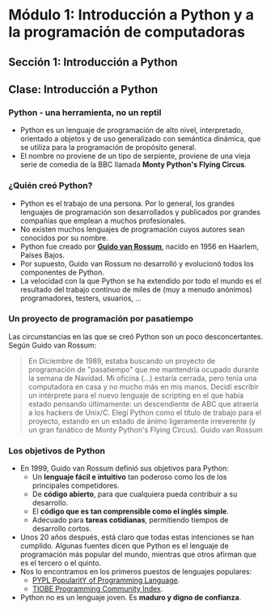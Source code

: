 # Módulo 1: Introducción a Python y a la programación de computadoras
## Sección 1: Introducción a Python
## Clase: Introducción a Python

### Python - una herramienta, no un reptil

* Python es un lenguaje de programación de alto nivel, interpretado, orientado a objetos y de uso generalizado con semántica dinámica, que se utiliza para la programación de propósito general.
* El nombre no proviene de un tipo de serpiente, proviene de una vieja serie de comedia de la BBC llamada **Monty Python's Flying Circus**.

### ¿Quién creó Python? 

* Python es el trabajo de una persona. Por lo general, los grandes lenguajes de programación son desarrollados y publicados por grandes compañías que emplean a muchos profesionales.
* No existen muchos lenguajes de programación cuyos autores sean conocidos por su nombre. 
* Python fue creado por [**Guido van Rossum**](https://en.wikipedia.org/wiki/Guido_van_Rossumhttps://en.wikipedia.org/wiki/Guido_van_Rossum), nacido en 1956 en Haarlem, Países Bajos. 
* Por supuesto, Guido van Rossum no desarrolló y evolucionó todos los componentes de Python.
* La velocidad con la que Python se ha extendido por todo el mundo es el resultado del trabajo continuo de miles de (muy a menudo anónimos) programadores, testers, usuarios, ...

### Un proyecto de programación por pasatiempo

Las circunstancias en las que se creó Python son un poco desconcertantes. Según Guido van Rossum:

> En Diciembre de 1989, estaba buscando un proyecto de programación de "pasatiempo" que me mantendría ocupado durante la semana de Navidad. Mi oficina (...) estaría cerrada, pero tenía una computadora en casa y no mucho más en mis manos. Decidí escribir un intérprete para el nuevo lenguaje de scripting en el que había estado pensando últimamente: un descendiente de ABC que atraería a los hackers de Unix/C. Elegí Python como el título de trabajo para el proyecto, estando en un estado de ánimo ligeramente irreverente (y un gran fanático de Monty Python's Flying Circus). Guido van Rossum

### Los objetivos de Python

* En 1999, Guido van Rossum definió sus objetivos para Python:
    * Un **lenguaje fácil e intuitivo** tan poderoso como los de los principales competidores.
    * De **código abierto**, para que cualquiera pueda contribuir a su desarrollo.
    * El **código que es tan comprensible como el inglés simple**.
    * Adecuado para **tareas cotidianas**, permitiendo tiempos de desarrollo cortos.
* Unos 20 años después, está claro que todas estas intenciones se han cumplido. Algunas fuentes dicen que Python es el lenguaje de programación más popular del mundo, mientras que otros afirman que es el tercero o el quinto.
* Nos lo encontramos en los primeros puestos de lenguajes populares:  
    * [PYPL PopularitY of Programming Language](https://pypl.github.io/PYPL.html). 
    * [TIOBE Programming Community Index](https://www.tiobe.com/tiobe-index/).
* Python no es un lenguaje joven. Es **maduro y digno de confianza**.